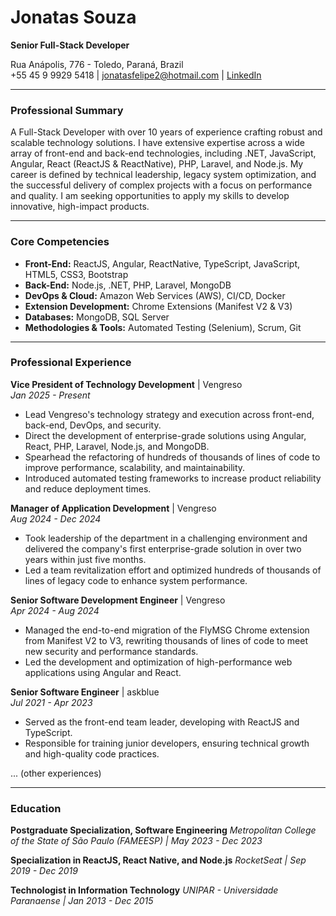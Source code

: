 # Jonatas Souza

**Senior Full-Stack Developer**

Rua Anápolis, 776 - Toledo, Paraná, Brazil  
+55 45 9 9929 5418 | jonatasfelipe2@hotmail.com | [LinkedIn](http://www.linkedin.com/in/joonatassouza)

---

### Professional Summary

A Full-Stack Developer with over 10 years of experience crafting robust and scalable technology solutions. I have extensive expertise across a wide array of front-end and back-end technologies, including .NET, JavaScript, Angular, React (ReactJS & ReactNative), PHP, Laravel, and Node.js. My career is defined by technical leadership, legacy system optimization, and the successful delivery of complex projects with a focus on performance and quality. I am seeking opportunities to apply my skills to develop innovative, high-impact products.

---

### Core Competencies

- **Front-End:** ReactJS, Angular, ReactNative, TypeScript, JavaScript, HTML5, CSS3, Bootstrap
- **Back-End:** Node.js, .NET, PHP, Laravel, MongoDB
- **DevOps & Cloud:** Amazon Web Services (AWS), CI/CD, Docker
- **Extension Development:** Chrome Extensions (Manifest V2 & V3)
- **Databases:** MongoDB, SQL Server
- **Methodologies & Tools:** Automated Testing (Selenium), Scrum, Git

---

### Professional Experience

**Vice President of Technology Development** | Vengreso  
_Jan 2025 - Present_

- Lead Vengreso's technology strategy and execution across front-end, back-end, DevOps, and security.
- Direct the development of enterprise-grade solutions using Angular, React, PHP, Laravel, Node.js, and MongoDB.
- Spearhead the refactoring of hundreds of thousands of lines of code to improve performance, scalability, and maintainability.
- Introduced automated testing frameworks to increase product reliability and reduce deployment times.

**Manager of Application Development** | Vengreso  
_Aug 2024 - Dec 2024_

- Took leadership of the department in a challenging environment and delivered the company's first enterprise-grade solution in over two years within just five months.
- Led a team revitalization effort and optimized hundreds of thousands of lines of legacy code to enhance system performance.

**Senior Software Development Engineer** | Vengreso  
_Apr 2024 - Aug 2024_

- Managed the end-to-end migration of the FlyMSG Chrome extension from Manifest V2 to V3, rewriting thousands of lines of code to meet new security and performance standards.
- Led the development and optimization of high-performance web applications using Angular and React.

**Senior Software Engineer** | askblue  
_Jul 2021 - Apr 2023_

- Served as the front-end team leader, developing with ReactJS and TypeScript.
- Responsible for training junior developers, ensuring technical growth and high-quality code practices.

... (other experiences)

---

### Education

**Postgraduate Specialization, Software Engineering** _Metropolitan College of the State of São Paulo (FAMEESP) | May 2023 - Dec 2023_

**Specialization in ReactJS, React Native, and Node.js** _RocketSeat | Sep 2019 - Dec 2019_

**Technologist in Information Technology** _UNIPAR - Universidade Paranaense | Jan 2013 - Dec 2015_
